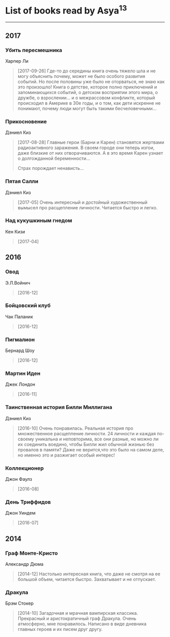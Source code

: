 # List of books read by Asya<sup>13</sup>
---

## 2017

### Убить пересмешника
Харпер Ли
> [2017-09-26] Где-то до середины книга очень тяжело шла и не могу объяснить почему, может не было особого развития событий. Но после половины уже было не оторваться, не знаю как это произошло! Книга о детстве, которое полно приключений и запоминающихся событий,  о детском восприятии этого мира, о дружбе, о взрослении... и о межрассовом конфликте, который происходил в Америке в 30е годы, и о том, как дети искренне не понимают, почему люди могут быть такими бесчеловечными...


### Прикосновение
Дэниел Киз
> [2017-08-28] Главные герои (Барни и Карен) становятся жертвами радиоактивного заражения. В своем городе они теперь изгои, даже близкие от них отворачиваются. А в это время Карен узнает о долгожданной беременности...
> 
> Страх порождает ненависть...


### Пятая Салли
Дэниел Киз
> [2017-05] Очень интересный и достойный художественный вымысел про расщепление личности. Читается быстро и легко.


### Над кукушкиным гнедом
Кен Кизи
> [2017-04] 



## 2016

### Овод
Э.Л.Войнич
> [2016-12] 


### Бойцовский клуб
Чак Паланик
> [2016-12] 


### Пигмалион
Бернард Шоу
> [2016-12] 


### Мартин Иден
Джек Лондон
> [2016-11] 


### Таинственная история Билли Миллигана
Дэниел Киз
> [2016-10] Очень понравилась. Реальная история про множественное расщепление личности. 24 личности и каждая по-своему уникальна и неповторима, все они разные, но можно ли их соединить воедино, чтобы Билли жил обычной жизнью без провалов в памяти? Даже не верится,что это было на самом деле, но именно это и разжигает особый интерес!


### Коллекционер
Джон Фаулз
> [2016-08] 


### День Триффидов
Джон Уиндем
> [2016-07] 



## 2014

### Граф Монте-Кристо
Александр Дюма
> [2014-12] Настолько интересная книга, что даже не смотря на ее большой объем, читается быстро. Захватывает и не отпускает.


### Дракула
Брэм Стокер
> [2014-10] Загадочная и мрачная вампирская классика. Прекрасный и аристократичный граф Дракула. Очень атмосферно, мне понравилось. Написано в виде дневника главных героев и их писем друг другу.



